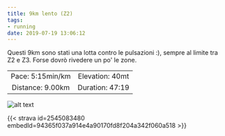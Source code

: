 ```yaml
---
title: 9km lento (Z2)
tags:
- running
date: 2019-07-19 13:06:12
---
```

Questi 9km sono stati una lotta contro le pulsazioni :), sempre al limite tra Z2 e Z3. Forse dovrò rivedere un po' le zone.

| | |
| :-: | :-: |
| Pace: 5:15min/km | Elevation: 40mt |
| Distance: 9.00km | Duration: 47:19 |



![alt text](/images/2019/20190719-activity-map.png "map")


{{< strava id=2545083480 embedId=94365f037a914e4a90170fd8f204a342f060a518 >}}
